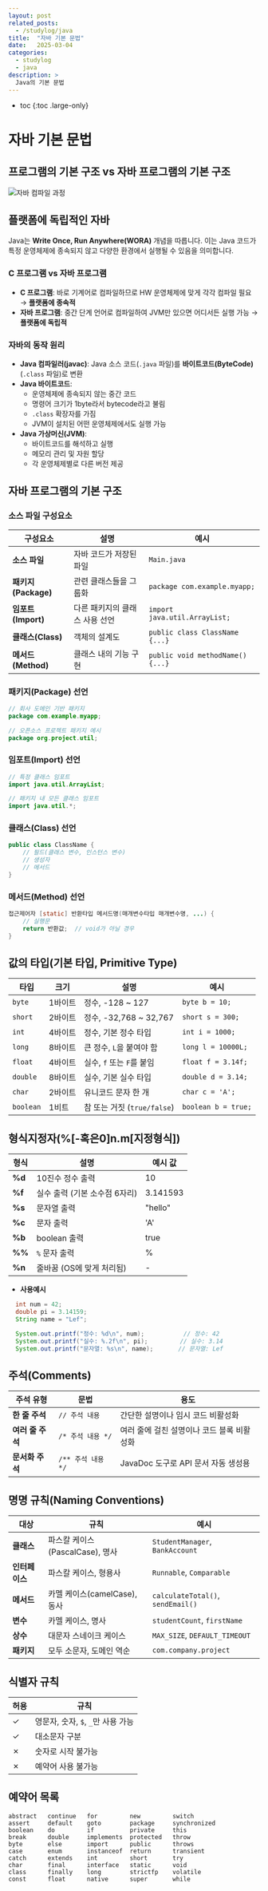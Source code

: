 ```yaml
---
layout: post
related_posts:
  - /studylog/java
title:  "자바 기본 문법"
date:   2025-03-04
categories:
  - studylog
  - java
description: >
  Java의 기본 문법
---
```

* toc
{:toc .large-only}

# 자바 기본 문법

## 프로그램의 기본 구조 vs 자바 프로그램의 기본 구조
![자바 컴파일 과정](https://velog.velcdn.com/images/stemmmm/post/d32fdb27-b78f-4815-b5f7-0dd1a36b1b9b/image.png)

## 플랫폼에 독립적인 자바

Java는 **Write Once, Run Anywhere(WORA)** 개념을 따릅니다. 이는 Java 코드가 특정 운영체제에 종속되지 않고 다양한 환경에서 실행될 수 있음을 의미합니다.

### C 프로그램 vs 자바 프로그램
- **C 프로그램**: 바로 기계어로 컴파일하므로 HW 운영체제에 맞게 각각 컴파일 필요 → **플랫폼에 종속적**
- **자바 프로그램**: 중간 단계 언어로 컴파일하여 JVM만 있으면 어디서든 실행 가능 → **플랫폼에 독립적**

### 자바의 동작 원리
- **Java 컴파일러(javac)**: Java 소스 코드(`.java` 파일)를 **바이트코드(ByteCode)** (`.class` 파일)로 변환
- **Java 바이트코드**: 
  - 운영체제에 종속되지 않는 중간 코드
  - 명령어 크기가 1byte라서 bytecode라고 불림
  - `.class` 확장자를 가짐
  - JVM이 설치된 어떤 운영체제에서도 실행 가능
- **Java 가상머신(JVM)**: 
  - 바이트코드를 해석하고 실행
  - 메모리 관리 및 자원 할당 
  - 각 운영체제별로 다른 버전 제공

## 자바 프로그램의 기본 구조

### 소스 파일 구성요소
구성요소 | 설명 | 예시
---------|------|------
**소스 파일** | 자바 코드가 저장된 파일 | `Main.java`
**패키지(Package)** | 관련 클래스들을 그룹화 | `package com.example.myapp;`
**임포트(Import)** | 다른 패키지의 클래스 사용 선언 | `import java.util.ArrayList;`
**클래스(Class)** | 객체의 설계도 | `public class ClassName {...}`
**메서드(Method)** | 클래스 내의 기능 구현 | `public void methodName() {...}`

### 패키지(Package) 선언
```java
// 회사 도메인 기반 패키지
package com.example.myapp;

// 오픈소스 프로젝트 패키지 예시
package org.project.util;
```

### 임포트(Import) 선언
```java
// 특정 클래스 임포트
import java.util.ArrayList;

// 패키지 내 모든 클래스 임포트
import java.util.*;
```

### 클래스(Class) 선언
```java
public class ClassName {
    // 필드(클래스 변수, 인스턴스 변수)
    // 생성자
    // 메서드
}
```

### 메서드(Method) 선언
```java
접근제어자 [static] 반환타입 메서드명(매개변수타입 매개변수명, ...) {
    // 실행문
    return 반환값;  // void가 아닐 경우
}
```

## 값의 타입(기본 타입, Primitive Type)
타입        | 크기     | 설명                          | 예시                  
-----------|----------|-------------------------------|-----------------------
`byte`     | 1바이트  | 정수, -128 ~ 127              | `byte b = 10;`        
`short`    | 2바이트  | 정수, -32,768 ~ 32,767        | `short s = 300;`      
`int`      | 4바이트  | 정수, 기본 정수 타입          | `int i = 1000;`       
`long`     | 8바이트  | 큰 정수, `L`을 붙여야 함      | `long l = 10000L;`    
`float`    | 4바이트  | 실수, `f` 또는 `F`를 붙임     | `float f = 3.14f;`    
`double`   | 8바이트  | 실수, 기본 실수 타입          | `double d = 3.14;`    
`char`     | 2바이트  | 유니코드 문자 한 개           | `char c = 'A';`       
`boolean`  | 1비트    | 참 또는 거짓 (`true/false`)   | `boolean b = true;` 


## 형식지정자(%[-혹은0]n.m[지정형식])
형식 | 설명 | 예시 값    
----|------------------|--------
**%d**| 10진수 정수 출력 | 10      
**%f** | 실수 출력 (기본 소수점 6자리) | 3.141593
**%s** | 문자열 출력 | "hello" 
**%c** | 문자 출력 | 'A'     
**%b** | boolean 출력 | true    
**%%** | `%` 문자 출력 | %       
**%n** | 줄바꿈 (OS에 맞게 처리됨) | -       
* **사용예시**
```java
  int num = 42;
  double pi = 3.14159;
  String name = "Lef";

  System.out.printf("정수: %d\n", num);           // 정수: 42
  System.out.printf("실수: %.2f\n", pi);         // 실수: 3.14
  System.out.printf("문자열: %s\n", name);       // 문자열: Lef
```

## 주석(Comments)
주석 유형 | 문법 | 용도
---------|------|------
**한 줄 주석** | `// 주석 내용` | 간단한 설명이나 임시 코드 비활성화
**여러 줄 주석** | `/* 주석 내용 */` | 여러 줄에 걸친 설명이나 코드 블록 비활성화
**문서화 주석** | `/** 주석 내용 */` | JavaDoc 도구로 API 문서 자동 생성용

## 명명 규칙(Naming Conventions)
대상 | 규칙 | 예시
------|------|------
**클래스** | 파스칼 케이스(PascalCase), 명사 | `StudentManager`, `BankAccount`
**인터페이스** | 파스칼 케이스, 형용사 | `Runnable`, `Comparable`
**메서드** | 카멜 케이스(camelCase), 동사 | `calculateTotal()`, `sendEmail()`
**변수** | 카멜 케이스, 명사 | `studentCount`, `firstName`
**상수** | 대문자 스네이크 케이스 | `MAX_SIZE`, `DEFAULT_TIMEOUT`
**패키지** | 모두 소문자, 도메인 역순 | `com.company.project`

## 식별자 규칙
허용 | 규칙
-----|------
✓ | 영문자, 숫자, `$`, `_`만 사용 가능
✓ | 대소문자 구분
✗ | 숫자로 시작 불가능
✗ | 예약어 사용 불가능

## 예약어 목록
```
abstract   continue   for         new         switch
assert     default    goto        package     synchronized
boolean    do         if          private     this
break      double     implements  protected   throw
byte       else       import      public      throws
case       enum       instanceof  return      transient
catch      extends    int         short       try
char       final      interface   static      void
class      finally    long        strictfp    volatile
const      float      native      super       while
```